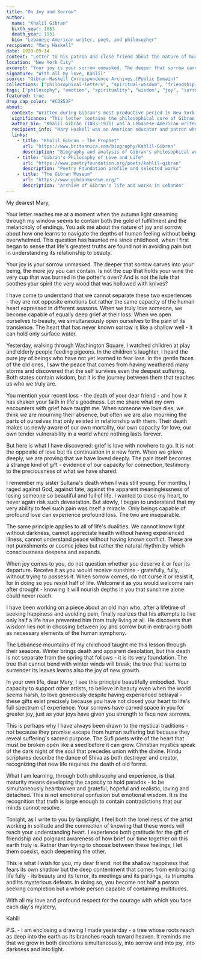 ```yaml
---
title: "On Joy and Sorrow"
author:
  name: "Khalil Gibran"
  birth_year: 1883
  death_year: 1931
  bio: "Lebanese-American writer, poet, and philosopher"
recipient: "Mary Haskell"
date: 1920-09-14
context: "Letter to his patron and close friend about the nature of human emotions"
location: "New York City"
excerpt: "Your joy is your sorrow unmasked. The deeper that sorrow carves into your being, the more joy you can contain."
signature: "With all my love, Kahlil"
source: "Gibran-Haskell Correspondence Archives (Public Domain)"
collections: ["philosophical-letters", "spiritual-wisdom", "friendship-letters"]
tags: ["philosophy", "emotion", "spirituality", "wisdom", "joy", "sorrow", "mysticism"]
featured: true
drop_cap_color: "#CD853F"
about:
  context: "Written during Gibran's most productive period in New York, when he was developing the philosophical ideas that would appear in 'The Prophet.' Mary Haskell was his patron, editor, and closest confidante."
  significance: "This letter contains the philosophical core of Gibran's understanding of human emotion - that joy and sorrow are not opposites but complementary aspects of deep living. This wisdom profoundly influenced spiritual and philosophical thought."
  author_bio: "Khalil Gibran (1883-1931) was a Lebanese-American writer and philosopher whose book 'The Prophet' became one of the best-selling books of all time. His mystical approach to life, love, and human nature influenced millions of readers worldwide."
  recipient_info: "Mary Haskell was an American educator and patron who supported Gibran's artistic career for over thirty years. Their correspondence reveals the development of his philosophical and artistic ideas."
  links:
    - title: "Khalil Gibran - The Prophet"
      url: "https://www.britannica.com/biography/Kahlil-Gibran"
      description: "Biography and analysis of Gibran's philosophical works"
    - title: "Gibran's Philosophy of Love and Life"
      url: "https://www.poetryfoundation.org/poets/kahlil-gibran"
      description: "Poetry Foundation profile and selected works"
    - title: "The Gibran Museum"
      url: "https://www.gibranmuseum.org/"
      description: "Archive of Gibran's life and works in Lebanon"
---
```


My dearest Mary,

Your letter reaches me at a moment when the autumn light streaming through my window seems to contain both the gold of fulfillment and the melancholy of endings. You ask me about the nature of joy and sorrow, about how one learns to navigate the depths of human feeling without being overwhelmed. This question has haunted me since childhood, when I first began to sense that life's greatest truths are found not in avoiding pain but in understanding its relationship to beauty.

Your joy is your sorrow unmasked. The deeper that sorrow carves into your being, the more joy you can contain. Is not the cup that holds your wine the very cup that was burned in the potter's oven? And is not the lute that soothes your spirit the very wood that was hollowed with knives?

I have come to understand that we cannot separate these two experiences - they are not opposite emotions but rather the same capacity of the human heart expressed in different seasons. When we truly love someone, we become capable of equally deep grief at their loss. When we open ourselves to beauty, we simultaneously open ourselves to the pain of its transience. The heart that has never known sorrow is like a shallow well - it can hold only surface water.

Yesterday, walking through Washington Square, I watched children at play and elderly people feeding pigeons. In the children's laughter, I heard the pure joy of beings who have not yet learned to fear loss. In the gentle faces of the old ones, I saw the peace that comes from having weathered many storms and discovered that the self survives even the deepest suffering. Both states contain wisdom, but it is the journey between them that teaches us who we truly are.

You mention your recent loss - the death of your dear friend - and how it has shaken your faith in life's goodness. Let me share what my own encounters with grief have taught me. When someone we love dies, we think we are mourning their absence, but often we are also mourning the parts of ourselves that only existed in relationship with them. Their death makes us newly aware of our own mortality, our own capacity for love, our own tender vulnerability in a world where nothing lasts forever.

But here is what I have discovered: grief is love with nowhere to go. It is not the opposite of love but its continuation in a new form. When we grieve deeply, we are proving that we have loved deeply. The pain itself becomes a strange kind of gift - evidence of our capacity for connection, testimony to the preciousness of what we have shared.

I remember my sister Sultana's death when I was still young. For months, I raged against God, against fate, against the apparent meaninglessness of losing someone so beautiful and full of life. I wanted to close my heart, to never again risk such devastation. But slowly, I began to understand that my very ability to feel such pain was itself a miracle. Only beings capable of profound love can experience profound loss. The two are inseparable.

The same principle applies to all of life's dualities. We cannot know light without darkness, cannot appreciate health without having experienced illness, cannot understand peace without having known conflict. These are not punishments or cosmic jokes but rather the natural rhythm by which consciousness deepens and expands.

When joy comes to you, do not question whether you deserve it or fear its departure. Receive it as you would receive sunshine - gratefully, fully, without trying to possess it. When sorrow comes, do not curse it or resist it, for in doing so you resist half of life. Welcome it as you would welcome rain after drought - knowing it will nourish depths in you that sunshine alone could never reach.

I have been working on a piece about an old man who, after a lifetime of seeking happiness and avoiding pain, finally realizes that his attempts to live only half a life have prevented him from truly living at all. He discovers that wisdom lies not in choosing between joy and sorrow but in embracing both as necessary elements of the human symphony.

The Lebanese mountains of my childhood taught me this lesson through their seasons. Winter brings death and apparent desolation, but this death is not separate from the spring that follows - it is its very foundation. The tree that cannot bend with winter winds will break; the tree that learns to surrender its leaves learns also the joy of new growth.

In your own life, dear Mary, I see this principle beautifully embodied. Your capacity to support other artists, to believe in beauty even when the world seems harsh, to love generously despite having experienced betrayal - these gifts exist precisely because you have not closed your heart to life's full spectrum of experience. Your sorrows have carved space in you for greater joy, just as your joys have given you strength to face new sorrows.

This is perhaps why I have always been drawn to the mystical traditions - not because they promise escape from human suffering but because they reveal suffering's sacred purpose. The Sufi poets write of the heart that must be broken open like a seed before it can grow. Christian mystics speak of the dark night of the soul that precedes union with the divine. Hindu scriptures describe the dance of Shiva as both destroyer and creator, recognizing that new life requires the death of old forms.

What I am learning, through both philosophy and experience, is that maturity means developing the capacity to hold paradox - to be simultaneously heartbroken and grateful, hopeful and realistic, loving and detached. This is not emotional confusion but emotional wisdom. It is the recognition that truth is large enough to contain contradictions that our minds cannot resolve.

Tonight, as I write to you by lamplight, I feel both the loneliness of the artist working in solitude and the connection of knowing that these words will reach your understanding heart. I experience both gratitude for the gift of friendship and poignant awareness of how brief our time together on this earth truly is. Rather than trying to choose between these feelings, I let them coexist, each deepening the other.

This is what I wish for you, my dear friend: not the shallow happiness that fears its own shadow but the deep contentment that comes from embracing life fully - its beauty and its terror, its meetings and its partings, its triumphs and its mysterious defeats. In doing so, you become not half a person seeking completion but a whole person capable of containing multitudes.

With all my love and profound respect for the courage with which you face each day's mystery,

Kahlil

P.S. - I am enclosing a drawing I made yesterday - a tree whose roots reach as deep into the earth as its branches reach toward heaven. It reminds me that we grow in both directions simultaneously, into sorrow and into joy, into darkness and into light.
